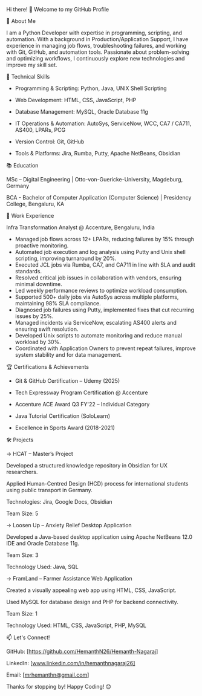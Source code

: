 Hi there! 👋 Welcome to my GitHub Profile

🚀 About Me

I am a Python Developer with expertise in programming, scripting, and automation. With a background in Production/Application Support, I have experience in managing job flows, troubleshooting failures, and working with Git, GitHub, and automation tools. Passionate about problem-solving and optimizing workflows, I continuously explore new technologies and improve my skill set.


🔧 Technical Skills


- Programming & Scripting: Python, Java, UNIX Shell Scripting

- Web Development: HTML, CSS, JavaScript, PHP

- Database Management: MySQL, Oracle Database 11g

- IT Operations & Automation: AutoSys, ServiceNow, WCC, CA7 / CA711, AS400, LPARs, PCG

- Version Control: Git, GitHub

- Tools & Platforms: Jira, Rumba, Putty, Apache NetBeans, Obsidian


📚 Education


MSc – Digital Engineering | Otto-von-Guericke-University, Magdeburg, Germany

BCA - Bachelor of Computer Application (Computer Science) | Presidency College, Bengaluru, KA


💼 Work Experience


Infra Transformation Analyst @ Accenture, Bengaluru, India

-	Managed job flows across 12+ LPARs, reducing failures by 15% through proactive monitoring.
-	Automated job execution and log analysis using Putty and Unix shell scripting, improving turnaround by 20%.
-	Executed JCL jobs via Rumba, CA7, and CA711 in line with SLA and audit standards.
-	Resolved critical job issues in collaboration with vendors, ensuring minimal downtime.
-	Led weekly performance reviews to optimize workload consumption.
-	Supported 500+ daily jobs via AutoSys across multiple platforms, maintaining 98% SLA compliance.
-	Diagnosed job failures using Putty, implemented fixes that cut recurring issues by 25%.
-	Managed incidents via ServiceNow, escalating AS400 alerts and ensuring swift resolution.
-	Developed Unix scripts to automate monitoring and reduce manual workload by 30%.
-	Coordinated with Application Owners to prevent repeat failures, improve system stability and for data management.


🏆 Certifications & Achievements


- Git & GitHub Certification – Udemy (2025)

- Tech Expressway Program Certification @ Accenture

- Accenture ACE Award Q3 FY'22 – Individual Category

- Java Tutorial Certification (SoloLearn)

- Excellence in Sports Award (2018-2021)


🛠 Projects


-> HCAT – Master’s Project

Developed a structured knowledge repository in Obsidian for UX researchers.

Applied Human-Centred Design (HCD) process for international students using public transport in Germany.

Technologies: Jira, Google Docs, Obsidian

Team Size: 5


-> Loosen Up – Anxiety Relief Desktop Application

Developed a Java-based desktop application using Apache NetBeans 12.0 IDE and Oracle Database 11g.

Team Size: 3

Technology Used: Java, SQL


-> FramLand – Farmer Assistance Web Application

Created a visually appealing web app using HTML, CSS, JavaScript.

Used MySQL for database design and PHP for backend connectivity.

Team Size: 1

Technology Used: HTML, CSS, JavaScript, PHP, MySQL


📫 Let's Connect!

GitHub: [https://github.com/HemanthN26/Hemanth-Nagaraj]

LinkedIn: [www.linkedin.com/in/hemanthnagaraj26]

Email: [mrhemanthn@gmail.com]

Thanks for stopping by! Happy Coding! 😊

